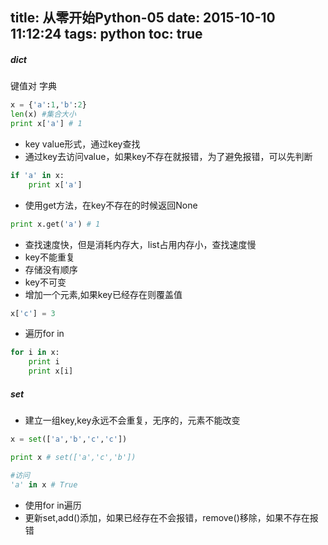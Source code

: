 title: 从零开始Python-05
date: 2015-10-10 11:12:24
tags: python
toc: true
---
##### dict
键值对 字典
```python
x = {'a':1,'b':2}
len(x) #集合大小
print x['a'] # 1
```
<!--more-->
* key value形式，通过key查找
* 通过key去访问value，如果key不存在就报错，为了避免报错，可以先判断
```python
if 'a' in x:
    print x['a']
```
* 使用get方法，在key不存在的时候返回None
```python
print x.get('a') # 1
```
* 查找速度快，但是消耗内存大，list占用内存小，查找速度慢
* key不能重复
* 存储没有顺序
* key不可变
* 增加一个元素,如果key已经存在则覆盖值
```python
x['c'] = 3
```
* 遍历for in
```python
for i in x:
    print i
    print x[i]
```

##### set

* 建立一组key,key永远不会重复，无序的，元素不能改变
```python
x = set(['a','b','c','c'])

print x # set(['a','c','b'])

#访问
'a' in x # True
```
* 使用for in遍历
* 更新set,add()添加，如果已经存在不会报错，remove()移除，如果不存在报错
